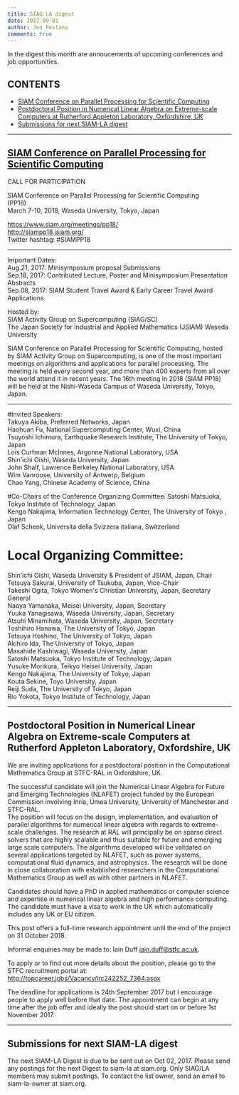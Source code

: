```yaml
---
title: SIAG LA digest
date: 2017-09-01
author: Jen Pestana
comments: true
---
```




In the digest this month are annoucements of upcoming conferences and job opportunities.

## CONTENTS

- [SIAM Conference on Parallel Processing for Scientific Computing](#nav0)
- [Postdoctoral Position in Numerical Linear Algebra on Extreme-scale Computers at Rutherford Appleton Laboratory, Oxfordshire, UK](#nav1)
- [Submissions for next SIAM-LA digest](#nav2)

---------------

## <a name="nav0"></a><a href="https://www.siam.org/meetings/pp18/">SIAM Conference on Parallel Processing for Scientific Computing</a>
CALL FOR PARTICIPATION

SIAM Conference on Parallel Processing for Scientific Computing  
(PP18)  
March 7-10, 2018, Waseda University, Tokyo, Japan 

https://www.siam.org/meetings/pp18/  
http://siampp18.jsiam.org/  
Twitter hashtag: #SIAMPP18  

*****************************************************************************


Important Dates:  
Aug.21, 2017: Minisymposium proposal Submissions  
Sep.18, 2017: Contributed Lecture, Poster and Minisymposium 
Presentation Abstracts  
Sep.08, 2017: SIAM Student Travel Award & Early Career Travel Award 
Applications  

Hosted by:  
SIAM Activity Group on Supercomputing (SIAG/SC)  
The Japan Society for Industrial and Applied Mathematics (JSIAM)
Waseda University

SIAM Conference on Parallel Processing for Scientific Computing, hosted
by SIAM Activity Group on
Supercomputing, is one of the most important meetings on algorithms and
applications for parallel
processing. The meeting is held every second year, and more than 400 
experts from all over the world
attend it in recent years. The 16th meeting in 2018 (SIAM PP18) will be
held at the Nishi-Waseda
Campus of Waseda University, Tokyo, Japan.

-----------------------------------------

#Invited Speakers:  
Takuya Akiba, Preferred Networks, Japan  
Haohuan Fu, National Supercomputing Center, Wuxi, China  
Tsuyoshi Ichimura, Earthquake Research Institute, The University of 
Tokyo, Japan  
Lois Curfman McInnes, Argonne National Laboratory, USA  
Shin'ichi Oishi, Waseda University, Japan  
John Shalf, Lawrence Berkeley National Laboratory, USA  
Wim Vanroose, University of Antwerp, Belgium  
Chao Yang, Chinese Academy of Science, China  

#Co-Chairs of the Conference Organizing Committee:
Satoshi Matsuoka, Tokyo Institute of Technology, Japan  
Kengo Nakajima, Information Technology Center, The University of 
Tokyo , Japan  
Olaf Schenk, Universita della Svizzera italiana, Switzerland  

# Local Organizing Committee:  
Shin'ichi Oishi, Waseda University & President of JSIAM, Japan, Chair  
Tetsuya Sakurai, University of Tsukuba, Japan, Vice-Chair  
Takeshi Ogita, Tokyo Women's Christian University, Japan, Secretary 
General  
Naoya Yamanaka, Meisei University, Japan, Secretary  
Yuuka Yanagisawa, Waseda University, Japan, Secretary  
Atsuhi Minamihata, Waseda University, Japan, Secretary  
Toshihiro Hanawa, The University of Tokyo, Japan  
Tetsuya Hoshino, The University of Tokyo, Japan  
Akihiro Ida, The University of Tokyo, Japan  
Masahide Kashiwagi, Waseda University, Japan  
Satoshi Matsuoka, Tokyo Institute of Technology, Japan  
Yusuke Morikura, Teikyo Heisei University, Japan  
Kengo Nakajima, The University of Tokyo, Japan  
Kouta Sekine, Toyo University, Japan  
Reiji Suda, The University of Tokyo, Japan  
Rio Yokota, Tokyo Institute of Technology, Japan

---------------

## <a name="nav1">Postdoctoral Position in Numerical Linear Algebra on Extreme-scale Computers at Rutherford Appleton Laboratory, Oxfordshire, UK</a>

We are inviting applications for a postdoctoral position in the Computational
Mathematics Group at STFC-RAL in Oxfordshire, UK.

The successful candidate will join  the Numerical Linear Algebra for Future 
and Emerging Technologies (NLAFET) project funded by the European Commission 
involving Inria, Umea University, University of Manchester and STFC-RAL.  
The position will focus on the design, implementation, and evaluation of
parallel algorithms for numerical linear algebra with regards to
extreme-scale challenges.  The  research at RAL will principally be on 
sparse direct solvers that are highly scalable and thus suitable for future 
and emerging large scale computers.  The algorithms developed will be 
validated on several applications targeted by NLAFET, such as power systems, 
computational fluid dynamics, and astrophysics.  The research will be done in 
close collaboration with established researchers in the Computational 
Mathematics Group as well as with other partners in NLAFET.

Candidates should have a PhD in applied mathematics or computer
science and expertise in numerical linear algebra and high
performance computing. The candidate must have a visa to work in the UK
which automatically includes any UK or EU citizen.

This post offers a full-time research appointment until the end of the
project on 31 October 2018.

Informal enquiries may be made to: Iain Duff <iain.duff@stfc.ac.uk>.

To apply or to find out more details about the position,
please go to the STFC recruitment portal at:
<http://topcareer.jobs/Vacancy/irc242252_7364.aspx>

The deadline for applications is 24th September 2017 but I encourage people to
apply well before that date.  The appointment can begin at any time after
the job offer and ideally the post should start on or before 1st November 2017.

---------------

## <a name="nav2">Submissions for next SIAM-LA digest</a>

The next SIAM-LA Digest is due to be sent out on Oct 02, 2017.
Please send any postings for the next Digest to siam-la at siam.org. 
Only SIAG/LA members may submit postings.  To contact the list owner, 
send an email to siam-la-owner at siam.org.
